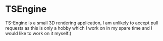 # TSEngine

TS-Engine is a small 3D rendering application, I am unlikely to accept pull requests as this is only a hobby which I work on in my spare time and I would like to work on it myself:)